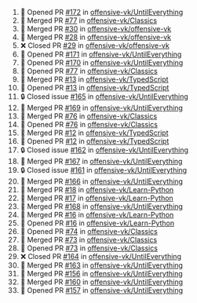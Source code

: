 <!--START_SECTION:activity-->
1. 💪 Opened PR [#172](https://github.com/offensive-vk/UntilEverything/pull/172) in [offensive-vk/UntilEverything](https://github.com/offensive-vk/UntilEverything)
2. 🎉 Merged PR [#77](https://github.com/offensive-vk/Classics/pull/77) in [offensive-vk/Classics](https://github.com/offensive-vk/Classics)
3. 🎉 Merged PR [#30](https://github.com/offensive-vk/offensive-vk/pull/30) in [offensive-vk/offensive-vk](https://github.com/offensive-vk/offensive-vk)
4. 🎉 Merged PR [#28](https://github.com/offensive-vk/offensive-vk/pull/28) in [offensive-vk/offensive-vk](https://github.com/offensive-vk/offensive-vk)
5. ❌ Closed PR [#29](https://github.com/offensive-vk/offensive-vk/pull/29) in [offensive-vk/offensive-vk](https://github.com/offensive-vk/offensive-vk)
6. 💪 Opened PR [#171](https://github.com/offensive-vk/UntilEverything/pull/171) in [offensive-vk/UntilEverything](https://github.com/offensive-vk/UntilEverything)
7. 💪 Opened PR [#170](https://github.com/offensive-vk/UntilEverything/pull/170) in [offensive-vk/UntilEverything](https://github.com/offensive-vk/UntilEverything)
8. 💪 Opened PR [#77](https://github.com/offensive-vk/Classics/pull/77) in [offensive-vk/Classics](https://github.com/offensive-vk/Classics)
9. 🎉 Merged PR [#13](https://github.com/offensive-vk/TypedScript/pull/13) in [offensive-vk/TypedScript](https://github.com/offensive-vk/TypedScript)
10. 💪 Opened PR [#13](https://github.com/offensive-vk/TypedScript/pull/13) in [offensive-vk/TypedScript](https://github.com/offensive-vk/TypedScript)
11. 🔒 Closed issue [#165](https://github.com/offensive-vk/UntilEverything/issues/165) in [offensive-vk/UntilEverything](https://github.com/offensive-vk/UntilEverything)
12. 🎉 Merged PR [#169](https://github.com/offensive-vk/UntilEverything/pull/169) in [offensive-vk/UntilEverything](https://github.com/offensive-vk/UntilEverything)
13. 🎉 Merged PR [#76](https://github.com/offensive-vk/Classics/pull/76) in [offensive-vk/Classics](https://github.com/offensive-vk/Classics)
14. 💪 Opened PR [#76](https://github.com/offensive-vk/Classics/pull/76) in [offensive-vk/Classics](https://github.com/offensive-vk/Classics)
15. 🎉 Merged PR [#12](https://github.com/offensive-vk/TypedScript/pull/12) in [offensive-vk/TypedScript](https://github.com/offensive-vk/TypedScript)
16. 💪 Opened PR [#12](https://github.com/offensive-vk/TypedScript/pull/12) in [offensive-vk/TypedScript](https://github.com/offensive-vk/TypedScript)
17. 🔒 Closed issue [#162](https://github.com/offensive-vk/UntilEverything/issues/162) in [offensive-vk/UntilEverything](https://github.com/offensive-vk/UntilEverything)
18. 🎉 Merged PR [#167](https://github.com/offensive-vk/UntilEverything/pull/167) in [offensive-vk/UntilEverything](https://github.com/offensive-vk/UntilEverything)
19. 🔒 Closed issue [#161](https://github.com/offensive-vk/UntilEverything/issues/161) in [offensive-vk/UntilEverything](https://github.com/offensive-vk/UntilEverything)
20. 🎉 Merged PR [#166](https://github.com/offensive-vk/UntilEverything/pull/166) in [offensive-vk/UntilEverything](https://github.com/offensive-vk/UntilEverything)
21. 🎉 Merged PR [#18](https://github.com/offensive-vk/Learn-Python/pull/18) in [offensive-vk/Learn-Python](https://github.com/offensive-vk/Learn-Python)
22. 🎉 Merged PR [#17](https://github.com/offensive-vk/Learn-Python/pull/17) in [offensive-vk/Learn-Python](https://github.com/offensive-vk/Learn-Python)
23. 🎉 Merged PR [#168](https://github.com/offensive-vk/UntilEverything/pull/168) in [offensive-vk/UntilEverything](https://github.com/offensive-vk/UntilEverything)
24. 🎉 Merged PR [#16](https://github.com/offensive-vk/Learn-Python/pull/16) in [offensive-vk/Learn-Python](https://github.com/offensive-vk/Learn-Python)
25. 💪 Opened PR [#16](https://github.com/offensive-vk/Learn-Python/pull/16) in [offensive-vk/Learn-Python](https://github.com/offensive-vk/Learn-Python)
26. 💪 Opened PR [#74](https://github.com/offensive-vk/Classics/pull/74) in [offensive-vk/Classics](https://github.com/offensive-vk/Classics)
27. 🎉 Merged PR [#73](https://github.com/offensive-vk/Classics/pull/73) in [offensive-vk/Classics](https://github.com/offensive-vk/Classics)
28. 💪 Opened PR [#73](https://github.com/offensive-vk/Classics/pull/73) in [offensive-vk/Classics](https://github.com/offensive-vk/Classics)
29. ❌ Closed PR [#164](https://github.com/offensive-vk/UntilEverything/pull/164) in [offensive-vk/UntilEverything](https://github.com/offensive-vk/UntilEverything)
30. 🎉 Merged PR [#163](https://github.com/offensive-vk/UntilEverything/pull/163) in [offensive-vk/UntilEverything](https://github.com/offensive-vk/UntilEverything)
31. 🎉 Merged PR [#156](https://github.com/offensive-vk/UntilEverything/pull/156) in [offensive-vk/UntilEverything](https://github.com/offensive-vk/UntilEverything)
32. 🎉 Merged PR [#160](https://github.com/offensive-vk/UntilEverything/pull/160) in [offensive-vk/UntilEverything](https://github.com/offensive-vk/UntilEverything)
33. 💪 Opened PR [#157](https://github.com/offensive-vk/UntilEverything/pull/157) in [offensive-vk/UntilEverything](https://github.com/offensive-vk/UntilEverything)
<!--END_SECTION:activity-->
